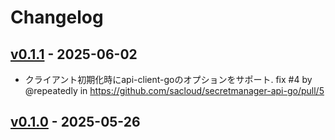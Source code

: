 # Changelog

## [v0.1.1](https://github.com/sacloud/secretmanager-api-go/compare/v0.1.0...v0.1.1) - 2025-06-02
- クライアント初期化時にapi-client-goのオプションをサポート. fix #4 by @repeatedly in https://github.com/sacloud/secretmanager-api-go/pull/5

## [v0.1.0](https://github.com/sacloud/secretmanager-api-go/commits/v0.1.0) - 2025-05-26

